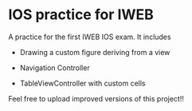 # IOS practice for IWEB
A practice for the first IWEB IOS exam. It includes

- Drawing a custom figure deriving from a view

- Navigation Controller

- TableViewController with custom cells


Feel free to upload improved versions of this project!!

